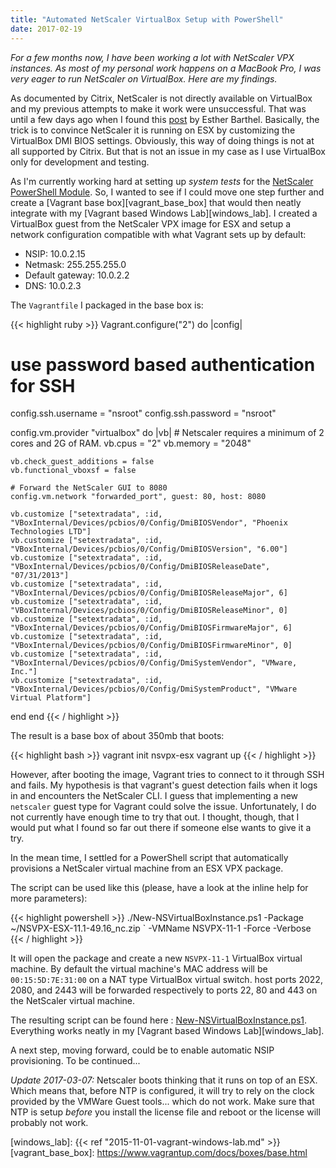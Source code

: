 ```yaml
---
title: "Automated NetScaler VirtualBox Setup with PowerShell"
date: 2017-02-19
---
```

_For a few months now, I have been working a lot with NetScaler VPX instances. As most of my personal work happens on a MacBook Pro, I was very eager to run NetScaler on VirtualBox. Here are my findings._

As documented by Citrix, NetScaler is not directly available on VirtualBox and my previous attempts to make it work were unsuccessful. That was until a few days ago when I found this [post][netscaler_virtualbox] by Esther Barthel. Basically, the trick is to convince NetScaler it is running on ESX by customizing the VirtualBox DMI BIOS settings. Obviously, this way of doing things is not at all supported by Citrix. But that is not an issue in my case as I use VirtualBox only for development and testing.

As I'm currently working hard at setting up _system tests_ for the [NetScaler PowerShell Module][netscaler_module]. So, I wanted to see if I could move one step further and create a [Vagrant base box][vagrant_base_box] that would then neatly integrate with my [Vagrant based Windows Lab][windows_lab]. I created a VirtualBox guest from the NetScaler VPX image for ESX and setup a network configuration compatible with what Vagrant sets up by default:

* NSIP: 10.0.2.15
* Netmask: 255.255.255.0
* Default gateway: 10.0.2.2
* DNS: 10.0.2.3

The `Vagrantfile` I packaged in the base box is: 

{{< highlight ruby >}}
Vagrant.configure("2") do |config|
  # use password based authentication for SSH
  config.ssh.username = "nsroot"
  config.ssh.password = "nsroot"

  config.vm.provider "virtualbox" do |vb|
    # Netscaler requires a minimum of 2 cores and 2G of RAM.
    vb.cpus   = "2"
    vb.memory = "2048"

    vb.check_guest_additions = false
    vb.functional_vboxsf = false

    # Forward the NetScaler GUI to 8080
    config.vm.network "forwarded_port", guest: 80, host: 8080

    vb.customize ["setextradata", :id, "VBoxInternal/Devices/pcbios/0/Config/DmiBIOSVendor", "Phoenix Technologies LTD"]
    vb.customize ["setextradata", :id, "VBoxInternal/Devices/pcbios/0/Config/DmiBIOSVersion", "6.00"]
    vb.customize ["setextradata", :id, "VBoxInternal/Devices/pcbios/0/Config/DmiBIOSReleaseDate", "07/31/2013"]
    vb.customize ["setextradata", :id, "VBoxInternal/Devices/pcbios/0/Config/DmiBIOSReleaseMajor", 6]
    vb.customize ["setextradata", :id, "VBoxInternal/Devices/pcbios/0/Config/DmiBIOSReleaseMinor", 0]
    vb.customize ["setextradata", :id, "VBoxInternal/Devices/pcbios/0/Config/DmiBIOSFirmwareMajor", 6]
    vb.customize ["setextradata", :id, "VBoxInternal/Devices/pcbios/0/Config/DmiBIOSFirmwareMinor", 0]
    vb.customize ["setextradata", :id, "VBoxInternal/Devices/pcbios/0/Config/DmiSystemVendor", "VMware, Inc."]
    vb.customize ["setextradata", :id, "VBoxInternal/Devices/pcbios/0/Config/DmiSystemProduct", "VMware Virtual Platform"]
  end
end
{{< / highlight >}}

The result is a base box of about 350mb that boots:

{{< highlight bash >}}
vagrant init nsvpx-esx
vagrant up
{{< / highlight >}}

However, after booting the image, Vagrant tries to connect to it through SSH and fails. My hypothesis is that vagrant's guest detection fails when it logs in and encounters the NetScaler CLI. I guess that implementing a new `netscaler` guest type for Vagrant could solve the issue. Unfortunately, I do not currently have enough time to try that out. I thought, though, that I would put what I found so far out there if someone else wants to give it a try.

In the mean time, I settled for a PowerShell script that automatically provisions a NetScaler virtual machine from an ESX VPX package.

The script can be used like this (please, have a look at the inline help for more parameters):

{{< highlight powershell >}}
./New-NSVirtualBoxInstance.ps1 -Package ~/NSVPX-ESX-11.1-49.16_nc.zip `
    -VMName NSVPX-11-1 -Force -Verbose
{{< / highlight >}}

It will open the package and create a new `NSVPX-11-1` VirtualBox virtual machine. By default the virtual machine's MAC address will be `00:15:5D:7E:31:00` on a NAT type VirtualBox virtual switch. host ports 2022, 2080, and 2443 will be forwarded respectively to ports 22, 80 and 443 on the NetScaler virtual machine.

The resulting script can be found here : [New-NSVirtualBoxInstance.ps1][gist]. Everything works neatly in my [Vagrant based Windows Lab][windows_lab]. 

A next step, moving forward, could be to enable automatic NSIP provisioning. To be continued...

*Update 2017-03-07:* Netscaler boots thinking that it runs on top of an ESX. Which means that, before NTP is configured, it will try to rely on the clock provided by the VMWare Guest tools... which do not work. Make sure
that NTP is setup _before_ you install the license file and reboot or the license will probably not work.

[gist]: https://gist.github.com/dbroeglin/0c9e512fc4640f2ceda22005650cd417
[netscaler_module]: https://github.com/devblackops/Netscaler
[netscaler_virtualbox]: http://www.virtues.it/2016/08/howto-netscaler-vpx-on-virtualbox/
[windows_lab]: {{< ref "2015-11-01-vagrant-windows-lab.md" >}}
[vagrant_base_box]: https://www.vagrantup.com/docs/boxes/base.html
